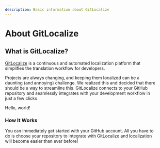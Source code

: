 ```yaml
---
description: Basic information about GitLocalize
---
```


# About GitLocalize

## What is GitLocalize? <a id="what-is-gitlocalize"></a>

[GitLocalize](https://gitlocalize.com/) is a continuous and automated localization platform that simplifies the translation workflow for developers.

Projects are always changing, and keeping them localized can be a daunting \(and annoying\) challenge. We realized this and decided that there should be a way to streamline this. GitLocalize connects to your GitHub repository and seamlessly integrates with your development workflow in just a few clicks

Hello, world!

### How It Works <a id="how-it-works"></a>

You can immediately get started with your GitHub account. All you have to do is choose your repository to integrate with GitLocalize and localization will become easier than ever before!

